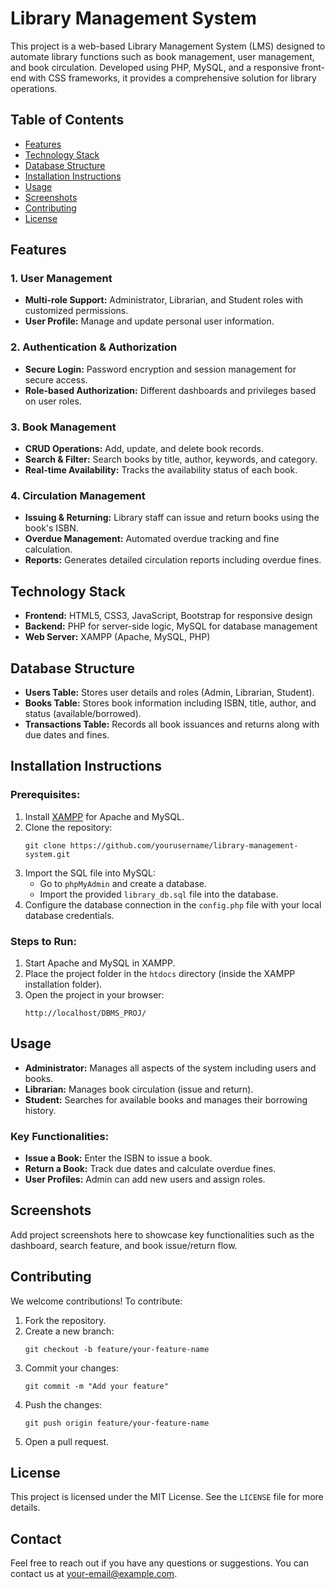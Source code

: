 
<body>

<h1>Library Management System</h1>

<p>This project is a web-based Library Management System (LMS) designed to automate library functions such as book management, user management, and book circulation. Developed using PHP, MySQL, and a responsive front-end with CSS frameworks, it provides a comprehensive solution for library operations.</p>

<h2>Table of Contents</h2>
<ul>
    <li><a href="#features">Features</a></li>
    <li><a href="#technology-stack">Technology Stack</a></li>
    <li><a href="#database-structure">Database Structure</a></li>
    <li><a href="#installation-instructions">Installation Instructions</a></li>
    <li><a href="#usage">Usage</a></li>
    <li><a href="#screenshots">Screenshots</a></li>
    <li><a href="#contributing">Contributing</a></li>
    <li><a href="#license">License</a></li>
</ul>

<h2 id="features">Features</h2>

<h3>1. User Management</h3>
<ul>
    <li><strong>Multi-role Support:</strong> Administrator, Librarian, and Student roles with customized permissions.</li>
    <li><strong>User Profile:</strong> Manage and update personal user information.</li>
</ul>

<h3>2. Authentication & Authorization</h3>
<ul>
    <li><strong>Secure Login:</strong> Password encryption and session management for secure access.</li>
    <li><strong>Role-based Authorization:</strong> Different dashboards and privileges based on user roles.</li>
</ul>

<h3>3. Book Management</h3>
<ul>
    <li><strong>CRUD Operations:</strong> Add, update, and delete book records.</li>
    <li><strong>Search & Filter:</strong> Search books by title, author, keywords, and category.</li>
    <li><strong>Real-time Availability:</strong> Tracks the availability status of each book.</li>
</ul>

<h3>4. Circulation Management</h3>
<ul>
    <li><strong>Issuing & Returning:</strong> Library staff can issue and return books using the book's ISBN.</li>
    <li><strong>Overdue Management:</strong> Automated overdue tracking and fine calculation.</li>
    <li><strong>Reports:</strong> Generates detailed circulation reports including overdue fines.</li>
</ul>

<h2 id="technology-stack">Technology Stack</h2>
<ul>
    <li><strong>Frontend:</strong> HTML5, CSS3, JavaScript, Bootstrap for responsive design</li>
    <li><strong>Backend:</strong> PHP for server-side logic, MySQL for database management</li>
    <li><strong>Web Server:</strong> XAMPP (Apache, MySQL, PHP)</li>
</ul>

<h2 id="database-structure">Database Structure</h2>
<ul>
    <li><strong>Users Table:</strong> Stores user details and roles (Admin, Librarian, Student).</li>
    <li><strong>Books Table:</strong> Stores book information including ISBN, title, author, and status (available/borrowed).</li>
    <li><strong>Transactions Table:</strong> Records all book issuances and returns along with due dates and fines.</li>
</ul>

<h2 id="installation-instructions">Installation Instructions</h2>

<h3>Prerequisites:</h3>
<ol>
    <li>Install <a href="https://www.apachefriends.org/index.html" target="_blank">XAMPP</a> for Apache and MySQL.</li>
    <li>Clone the repository:
        <pre><code>git clone https://github.com/yourusername/library-management-system.git</code></pre>
    </li>
    <li>Import the SQL file into MySQL:
        <ul>
            <li>Go to <code>phpMyAdmin</code> and create a database.</li>
            <li>Import the provided <code>library_db.sql</code> file into the database.</li>
        </ul>
    </li>
    <li>Configure the database connection in the <code>config.php</code> file with your local database credentials.</li>
</ol>

<h3>Steps to Run:</h3>
<ol>
    <li>Start Apache and MySQL in XAMPP.</li>
    <li>Place the project folder in the <code>htdocs</code> directory (inside the XAMPP installation folder).</li>
    <li>Open the project in your browser:
        <pre><code>http://localhost/DBMS_PROJ/</code></pre>
    </li>
</ol>

<h2 id="usage">Usage</h2>
<ul>
    <li><strong>Administrator:</strong> Manages all aspects of the system including users and books.</li>
    <li><strong>Librarian:</strong> Manages book circulation (issue and return).</li>
    <li><strong>Student:</strong> Searches for available books and manages their borrowing history.</li>
</ul>

<h3>Key Functionalities:</h3>
<ul>
    <li><strong>Issue a Book:</strong> Enter the ISBN to issue a book.</li>
    <li><strong>Return a Book:</strong> Track due dates and calculate overdue fines.</li>
    <li><strong>User Profiles:</strong> Admin can add new users and assign roles.</li>
</ul>

<h2 id="screenshots">Screenshots</h2>
<p>Add project screenshots here to showcase key functionalities such as the dashboard, search feature, and book issue/return flow.</p>

<h2 id="contributing">Contributing</h2>

<p>We welcome contributions! To contribute:</p>
<ol>
    <li>Fork the repository.</li>
    <li>Create a new branch:
        <pre><code>git checkout -b feature/your-feature-name</code></pre>
    </li>
    <li>Commit your changes:
        <pre><code>git commit -m "Add your feature"</code></pre>
    </li>
    <li>Push the changes:
        <pre><code>git push origin feature/your-feature-name</code></pre>
    </li>
    <li>Open a pull request.</li>
</ol>

<h2 id="license">License</h2>

<p>This project is licensed under the MIT License. See the <code>LICENSE</code> file for more details.</p>

<h2 id="contact">Contact</h2>

<p>Feel free to reach out if you have any questions or suggestions. You can contact us at <a href="mailto:your-email@example.com">your-email@example.com</a>.</p>

</body>
</html>
